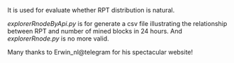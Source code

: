 It is used for evaluate whether RPT distribution is natural.

*explorerRnodeByApi.py* is for generate a csv file illustrating
the relationship between RPT and number of mined blocks in 24 hours.
And *explorerRnode.py* is no more valid. 

Many thanks to Erwin_nl@telegram for his spectacular website!

